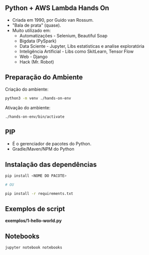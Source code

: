 ## Python + AWS Lambda Hands On

- Criada em 1990, por Guido van Rossum.
- "Bala de prata" (quase).
- Muito utilizado em:
  - Automatizações - Selenium, Beautiful Soap
  - Bigdata (PySpark)
  - Data Sciente - Jupyter, Libs estatisticas e analise exploratória
  - Inteligência Artificial - Libs como SkitLearn, Tensor Flow
  - Web - Django
  - Hack (Mr. Robot)

## Preparação do Ambiente

Criação do ambiente:

```sh
python3 -m venv ./hands-on-env
```

Ativação do ambiente:

```sh
./hands-on-env/bin/activate
```

## PIP

- É o gerenciador de pacotes do Python.
- Gradle/Maven/NPM do Python

## Instalação das dependências

```sh
pip install <NOME DO PACOTE>

# OU

pip install -r requirements.txt
```

## Exemplos de script

**exemplos/1-hello-world.py**


## Notebooks

```sh
jupyter notebook notebooks
```